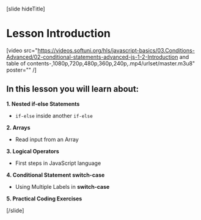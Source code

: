 [slide hideTitle]
# Lesson Introduction

[video src="https://videos.softuni.org/hls/javascript-basics/03.Conditions-Advanced/02-conditional-statements-advanced-js-1-2-Introduction and table of contents-,1080p,720p,480p,360p,240p,.mp4/urlset/master.m3u8" poster="" /]

## In this lesson you will learn about:

**1. Nested if-else Statements**
- `if-else` inside another `if-else` 

**2. Arrays**
- Read input from an Array

**3. Logical Operators**
- First steps in JavaScript language

**4. Conditional Statement switch-case**
- Using Multiple Labels in **switch-case**

**5. Practical Coding Exercises**

[/slide]

